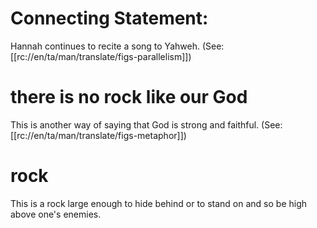 # Connecting Statement:

Hannah continues to recite a song to Yahweh. (See: [[rc://en/ta/man/translate/figs-parallelism]])

# there is no rock like our God

This is another way of saying that God is strong and faithful. (See: [[rc://en/ta/man/translate/figs-metaphor]])

# rock

This is a rock large enough to hide behind or to stand on and so be high above one's enemies.


